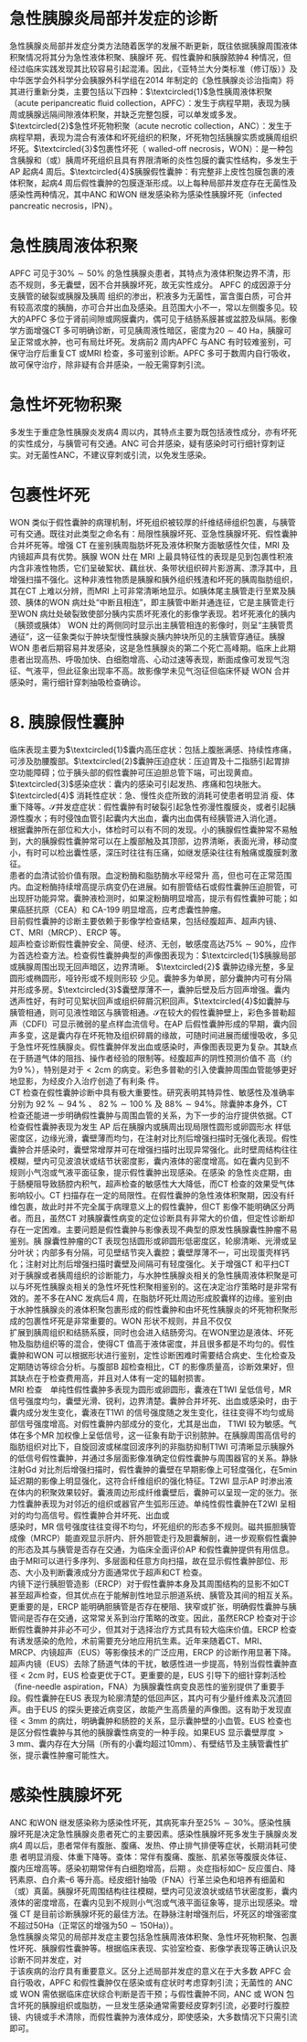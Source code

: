 # 急性胰腺炎局部并发症的诊断  
急性胰腺炎局部并发症分类方法随着医学的发展不断更新，既往依据胰腺周围液体积聚情况将其分为急性液体积聚、胰腺坏 死、假性囊肿和胰腺脓肿4 种情况，但经过临床实践发现其比较容易引起混淆。因此，《亚特兰大分类标准（修订版）》及中华医学会外科学分会胰腺外科学组在2014 年制定的《急性胰腺炎诊治指南》将其进行重新分类，主要包括以下四种：$\textcircled{1}$急性胰周液体积聚（acute peripancreatic ﬂuid collection，APFC）：发生于病程早期，表现为胰周或胰腺远隔间隙液体积聚，并缺乏完整包膜，可以单发或多发。$\textcircled{2}$急性坏死物积聚（acute necrotic collection，ANC）：发生于病程早期，表现为混合有液体和坏死组织的积聚，坏死物包括胰腺实质或胰周组织坏死。$\textcircled{3}$包裹性坏死（ walled-off necrosis，WON）：是一种包含胰腺和（或）胰周坏死组织且具有界限清晰的炎性包膜的囊实性结构，多发生于AP 起病4 周后。$\textcircled{4}$胰腺假性囊肿：有完整非上皮性包膜包裹的液体积聚，起病4 周后假性囊肿的包膜逐渐形成。以上每种局部并发症存在无菌性及感染性两种情况，其中ANC 和WON 继发感染称为感染性胰腺坏死（infected pancreatic necrosis，IPN）。  
#  急性胰周液体积聚  
APFC 可见于$30\%\sim50\%$ 的急性胰腺炎患者，其特点为液体积聚边界不清，形态不规则，多无囊壁，因不合并胰腺坏死，故无实性成分。 APFC  的成因源于分支胰管的破裂或胰腺及胰周 组织的渗出，积液多为无菌性，富含蛋白质，可合并有较高浓度的胰酶，亦可合并出血及感染。且范围大小不一，常以左侧腹多见。较大的APFC 多位于肾前间隙或网膜囊内，偶可见于结肠系膜甚或盆腔及纵隔。影像学方面增强CT 多可明确诊断，可见胰周液性暗区，密度为$20\sim40~\mathrm{Ha}$，胰腺可呈正常或水肿，也可有局灶坏死。发病前2 周内APFC 与ANC 有时较难鉴别，可保守治疗后重复CT 或MRI 检查，多可鉴别诊断。APFC 多可于数周内自行吸收，故可保守治疗，除非疑有合并感染，一般无需穿刺引流。  
#  急性坏死物积聚  
多发生于重症急性胰腺炎发病4 周以内，其特点主要为既包括液性成分，亦有坏死的实性成分，与胰管可有交通。ANC 可合并感染，疑有感染时可行细针穿刺证实。对无菌性ANC，不建议穿刺或引流，以免发生感染。  
#  包裹性坏死  
WON 类似于假性囊肿的病理机制，坏死组织被较厚的纤维结缔组织包裹，与胰管可有交通。既往对此类型之命名有：局限性胰腺坏死、亚急性胰腺坏死、假性囊肿合并坏死等。增强 CT 在鉴别胰周脂肪坏死及液体积聚方面敏感性欠佳，MRI 及内镜超声具有优势。胰腺 WON 灶在 MRI 上最具特征性的表现是见到包裹性积液内含非液性物质，它们呈破絮状、藕丝状、条带状组织碎片影游离、漂浮其中，且增强扫描不强化。这种非液性物质是胰腺和胰外组织残渣和坏死的胰周脂肪组织，其在CT 上难以分辨，而MRI 上可非常清晰地显示。如胰体尾主胰管走行至累及胰颈、胰体的WON 病灶处“中断且相连”，即主胰管中断并通连征，它是主胰管走行至WON 病灶处破裂致使部分胰内实质坏死液化的影像学表现。若坏死液化的胰内（胰颈或胰体） WON 灶的两侧同时显示出主胰管相连的影像时，则呈“主胰管贯通征”，这一征象类似于肿块型慢性胰腺炎胰内肿块所见的主胰管穿通征。胰腺WON 患者后期容易并发感染，这是急性胰腺炎的第二个死亡高峰期。临床上此期患者出现高热、呼吸加快、白细胞增高、心动过速等表现，断面成像可发现气泡征、气液平，但此征象出现率不高。故影像学未见气泡征但临床怀疑 WON  合并 感染时，需行细针穿刺抽吸检查确诊。  
# 8.  胰腺假性囊肿  
临床表现主要为$\textcircled{1}$囊内高压症状：包括上腹胀满感、持续性疼痛，可涉及肋腰腹部。$\textcircled{2}$囊肿压迫症状：压迫胃及十二指肠引起胃排空功能障碍；位于胰头部的假性囊肿可压迫胆总管下端，可出现黄疸。$\textcircled{3}$感染症状：囊内的感染可引起发热、疼痛和包块胀大。 $\textcircled{4}$ 消耗性症状：急、慢性炎症所致的消耗可使患者明显消 瘦、体重下降等。$\mathcal{S}$并发症症状：假性囊肿有时破裂引起急性弥漫性腹膜炎，或者引起胰源性腹水；有时侵蚀血管引起囊内大出血，囊内出血偶有经胰管进入消化道。  
根据囊肿所在部位和大小，体检时可以有不同的发现。小的胰腺假性囊肿常不易触到，大的胰腺假性囊肿常可以在上腹部触及其顶部，边界清晰，表面光滑，移动度小，有时可以检出囊性感，深压时往往有压痛，如继发感染往往有触痛或腹膜刺激征。  
患者的血清试验价值有限。血淀粉酶和脂肪酶水平经常升 高，但也可在正常范围内。血淀粉酶持续增高提示病变仍在进展。如有胆管结石或假性囊肿压迫胆管，可出现肝功能异常。囊肿液检测时，如果淀粉酶明显增高，提示有假性囊肿可能；如果癌胚抗原（CEA）和 CA-199 明显增高，应考虑囊性肿瘤。  
目前假性囊肿的诊断主要依赖于影像学检查结果，包括经腹超声、超声内镜、CT、MRI（MRCP）、ERCP 等。  
超声检查诊断假性囊肿安全、简便、经济、无创，敏感度高达$75\%\sim90\%$，应作为首选检查方法。检查假性囊肿典型的声像图表现为：$\textcircled{1}$胰腺局部或胰腺周围出现无回声暗区，边界清晰。 $\textcircled{2}$ 囊肿边缘光整，多呈圆形或椭圆形，哑铃形或不规则形较 少见。囊肿多为单房，部分囊肿内可有分隔并形成多房。$\textcircled{3}$囊壁厚薄不一，囊肿后壁及后方回声增强。囊内透声性好，有时可见絮状回声或组织碎屑沉积回声。$\textcircled{4}$如囊肿与胰管相通，则可见液性暗区与胰管相通。$\mathcal{S}$在较大的假性囊肿壁上，彩色多普勒超声（CDFI）可显示微弱的星点样血流信号。在AP 后假性囊肿形成的早期，囊内回声多变，这是囊内存在坏死物及组织碎屑的缘故，可随时间进展而缓慢吸收，多见于急性坏死性胰腺炎。假性囊肿伴发出血或感染时，声像图表现更为复杂。其缺点在于肠道气体的阻挡、操作者经验的限制等。经腹超声的阴性预测价值不 高（约为$9\,\%$），特别是对于$<2\mathrm{cm}$ 的病变。彩色多普勒的引入使囊肿周围血管能够更好地显影，为经皮介入治疗创造了有利条 件。  
CT 检查在假性囊肿诊断中具有极大重要性。研究表明其特异性、敏感性及准确率分别为 $92\,\%\sim94\,\%$ 、 $82\,\%\sim100\,\%$ 及 $88\%\sim94\%$。除囊肿本身外，CT 检查还能进一步明确假性囊肿与周围血管的关系，为下一步的治疗提供依据。CT 检查假性囊肿表现为发生 AP  后在胰腺内或胰周出现局限性圆形或卵圆形水 样低密度区，边缘光滑，囊壁薄而均匀，在注射对比剂后增强扫描时无强化表现。假性囊肿合并感染时，囊壁常增厚并可在增强扫描时出现异常强化。此时壁周结构往往模糊，壁内可见波浪状或结节状密度影，囊内液体的密度增高。如在囊内见到不 规则小气泡或气液平面征象，提示假性囊肿出现感染。在感染 的急性炎症期，由于肠梗阻导致肠腔内积气，超声检查的敏感性大大降低，而CT 检查的效果受气体影响较小。CT 扫描存在一定的局限性。在假性囊肿的急性液体积聚期，因没有纤维包裹，故此时并不完全属于病理意义上的假性囊肿，但CT 影像不能明确区分两者。而且，虽然CT 对胰腺囊性病变的定位诊断具有非常大的价值，但定性诊断却存在一定困难。主要问题是假性囊肿与影像表现不典型的原发性胰腺囊性肿瘤不易鉴别。胰 腺囊性肿瘤的CT 表现包括圆形或卵圆形低密度区，轮廓清晰、光滑或呈分叶状；内部多有分隔，可见壁结节突入囊腔；囊壁厚薄不一，可出现蛋壳样钙化；注射对比剂后增强扫描时囊壁及间隔可有轻度强化。关于增强CT 和平扫CT 对于胰腺或者胰周组织的诊断能力，与水肿性胰腺炎相关的急性胰周液体积聚是可以与坏死性胰腺炎相关的急性坏死性积聚相鉴别的。这在决定治疗策略时是非常有效的。差不多在ANC 发病后4 周，在脂肪坏死灶周边形成胶囊样的边缘。鉴别由于水肿性胰腺炎的液体积聚包裹形成的假性囊肿和由坏死性胰腺炎的坏死物积聚形成的包裹性坏死是非常重要的。WON 形状不规则，并且不仅仅  
扩展到胰周组织和结肠系膜，同时也会进入结肠旁沟。在WON里边是液体、坏死物及脂肪组织等的混合，使得CT 值高于液体密度，并且很多都是不均匀的。假性囊肿和WON 可以根据形状进行鉴别，定性诊断困难时需要结合病史、生化检查及定期随访等综合分析。与腹部B 超检查相比，CT 的影像质量高，诊断效果好，但其缺点在于检查费用高，并且对人体有一定的辐射损害。  
MRI 检查　单纯性假性囊肿多表现为圆形或卵圆形，囊液在T1WI 呈低信号，MR 信号强度均匀，囊壁光滑、锐利，边界清楚。囊肿合并坏死、出血或感染时，由于囊内成分发生变化，囊液在T1WI 的信号强度随之发生变化，往往变得不均匀或局部信号强度增高。对假性囊肿内部成分的变化，尤其是出血， T1WI 较为敏感。气体在多个MR 加权像上呈低信号，这一征象有助于识别脓肿。在胰腺周围高信号的脂肪组织对比下，自旋回波或梯度回波序列的非脂肪抑制T1WI 可清晰显示胰腺外的低信号假性囊肿，并通过多层面影像准确定位假性囊肿与周围器官的关系。静脉注射Gd 对比剂后增强扫描时，假性囊肿的囊壁在早期影像上可轻度强化，在5min 延迟期的影像上明显强化，这符合纤维组织的强化特征。T2WI 显示AP 时渗出液在体内的积聚效果较好。囊液周边形成纤维囊壁后，囊肿可以呈现一定的张力。张力性囊肿表现为对邻近的组织或器官产生弧形压迹。单纯性假性囊肿在T2WI 呈相对的均匀高信号。假性囊肿合并坏死、出血或  
感染时，MR 信号强度往往变得不均匀，坏死组织的形态多不规则。磁共振胆胰管成像（MRCP）能直观显示肝内、肝外胆管走行及胆囊解剖，进一步观察假性囊肿的形态及其与胰管是否存在交通，为临床全面评价AP 和假性囊肿提供有用信息。由于MRI可以进行多序列、多层面和任意方向扫描，故在显示假性囊肿部位、形态、大小及判断囊液成分方面通常优于超声和CT 检查。  
内镜下逆行胰胆管造影（ERCP）对于假性囊肿本身及其周围结构的显影不如CT 甚至超声检查，但其优点在于能解剖性地显示胆道系统、胰管及其间的相互关系。更重要的是，ERCP 能明确胆胰管是否存在梗阻、狭窄或扩张，明确假性囊肿与胰管间是否存在交通，这常常关系到治疗策略的改变。因此，虽然ERCP 检查对于诊断假性囊肿并非必不可少，但其对于选择治疗方式具有较大临床价值。ERCP 检查有诱发感染的危险，术前需要充分地应用抗生素。近年来随着CT、MRI、MRCP、内镜超声（EUS）等影像技术的广泛应用，ERCP 的诊断作用显著下降。  
超声内镜（EUS）去除了肠道气体的干扰，敏感性进一步提高，特别当假性囊肿直径$<2\mathrm{cm}$ 时，EUS 检查更优于CT。更重要的是，EUS 引导下的细针穿刺活检（ﬁne-needle aspiration，FNA）为胰腺囊性病变良恶性的鉴别提供了重要手段。假性囊肿在EUS 表现为轮廓清楚的低回声区，其内可有少量纤维素及沉渣回声。由于EUS 的探头更接近病变区，故能产生高质量的声像图。这有助于发现直径$<3\mathrm{mm}$ 的病灶，明确囊肿和肠腔的关系，显示囊肿壁的小血管。EUS 检查也是区分假性囊肿与其他的胰腺囊性病变的一种手段。如果EUS 显示囊壁厚度$>3~\mathrm{mm}$、囊内存在大分隔（所有的小囊均超过$10\mathrm{mm}$）、有壁结节及主胰管囊性扩张，提示囊性肿瘤可能性大。  
#  感染性胰腺坏死  
ANC 和WON 继发感染称为感染性坏死，其病死率升至$25\%\sim30\%$。感染性胰腺坏死是决定急性胰腺炎患者死亡的主要因素。感染性胰腺坏死多发生于胰腺炎发病4 周以后，患者常伴有腹胀、腹痛、发热、停止排气排便等症状，长期消耗可使患 者明显消瘦、体重下降等。查体：常伴有腹痛、腹胀、肌紧张等腹膜炎体征、腹内压增高等。感染初期常伴有白细胞增高，后期 。炎症指标如C– 反应蛋白、降钙素原、白介素–6 等升高。经皮细针抽吸（FNA）行革兰染色和培养有细菌和（或）真菌。胰腺坏死周围结构往往模糊，壁内可见波浪状或结节状密度影，囊内液体的密度增高，在囊内见到不规则小气泡或气液平面征象等，提示出现感染。增强 CT 是目前诊断胰腺坏死的最佳方法。在静脉注射增强剂后，坏死区的增强密度不超过$50\mathrm{Ha}$（正常区的增强为$50\sim150\mathrm{Ha})$）。  
急性胰腺炎常见的局部并发症主要包括急性胰周液体积聚、急性坏死物积聚、包裹性坏死、胰腺假性囊肿等。根据临床表现、实验室检查、影像学表现等正确认识及诊断不同并发症，对  
于该疾病的治疗具有重要意义。区分上述局部并发症的意义在于大多数 APFC 会自行吸收，APFC 和假性囊肿仅在感染或有症状时考虑穿刺引流；无菌性的 ANC 或 WON 需依据临床症状综合判断是否干预；与假性囊肿不同，ANC 或 WON 包含坏死的胰腺组织或脂肪，一旦发生感染通常需要经皮穿刺引流，必要时行腹腔镜、内镜或手术清除，而假性囊肿为液体成分，即使感染，大多数情况下只需引流即可。  
